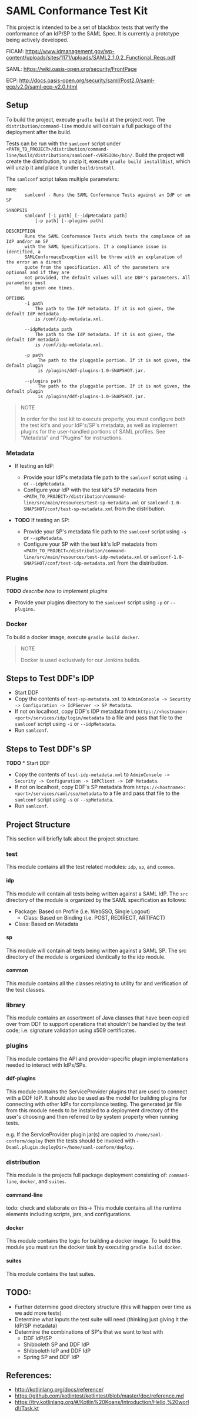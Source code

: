 # SAML Conformance Test Kit
This project is intended to be a set of blackbox tests that verify the conformance of an IdP/SP to the SAML Spec.
It is currently a prototype being actively developed.

FICAM: https://www.idmanagement.gov/wp-content/uploads/sites/1171/uploads/SAML2_1.0.2_Functional_Reqs.pdf

SAML: https://wiki.oasis-open.org/security/FrontPage

ECP: http://docs.oasis-open.org/security/saml/Post2.0/saml-ecp/v2.0/saml-ecp-v2.0.html

## Setup
To build the project, execute `gradle build` at the project root.
The `distribution/command-line` module will contain a full package of the deployment after the build.

Tests can be run with the `samlconf` script under `<PATH_TO_PROJECT>/distribution/command-line/build/distributions/samlconf-<VERSION>/bin/`.
Build the project will create the distribution, to unzip it, execute `gradle build installDist`, which will unzip it and place it under `build/install`.

The `samlconf` script takes multiple parameters:

```
NAME
       samlconf - Runs the SAML Conformance Tests against an IdP or an SP

SYNOPSIS
       samlconf [-i path] [--idpMetadata path]
           [-p path] [--plugins path] 

DESCRIPTION
       Runs the SAML Conformance Tests which tests the complance of an IdP and/or an SP
       with the SAML Specifications. If a compliance issue is identified, a 
       SAMLConformaceException will be throw with an explanation of the error an a direct
       quote from the specification. All of the parameters are optional and if they are 
       not provided, the default values will use DDF's parameters. All parameters must 
       be given one times.

OPTIONS
       -i path
           The path to the IdP metadata. If it is not given, the default IdP metadata
           is /conf/idp-metadata.xml.
           
       --idpMetadata path
           The path to the IdP metadata. If it is not given, the default IdP metadata
           is /conf/idp-metadata.xml.
           
       -p path
            The path to the pluggable portion. If it is not given, the default plugin
            is /plugins/ddf-plugins-1.0-SNAPSHOT.jar.
    
       --plugins path
            The path to the pluggable portion. If it is not given, the default plugin
            is /plugins/ddf-plugins-1.0-SNAPSHOT.jar.
```


> NOTE
> 
> In order for the test kit to execute properly, you must configure both the test kit's and your IdP's/SP's metadata, as well as implement plugins
for the user-handled portions of SAML profiles. See "Metadata" and "Plugins" for instructions.

### Metadata
* If testing an IdP:
  * Provide your IdP's metadata file path to the `samlconf` script using `-i` or `--idpMetadata`.
  * Configure your IdP with the test kit's SP metadata from
  `<PATH_TO_PROJECT>/distribution/command-line/src/main/resources/test-sp-metadata.xml`
  or `samlconf-1.0-SNAPSHOT/conf/test-sp-metadata.xml` from the distribution.
  
* **TODO** If testing an SP:
  * Provide your SP's metadata file path to the `samlconf` script using `-s` or `--spMetadata`.
  * Configure your SP with the test kit's IdP metadata from
    `<PATH_TO_PROJECT>/distribution/command-line/src/main/resources/test-idp-metadata.xml`
    or `samlconf-1.0-SNAPSHOT/conf/test-idp-metadata.xml` from the distribution.
   
### Plugins
**TODO** *describe how to implement plugins*

* Provide your plugins directory to the `samlconf` script using `-p` or `--plugins`.

### Docker
To build a docker image, execute `gradle build docker`. 

> NOTE
>
> Docker is used exclusively for our Jenkins builds.

## Steps to Test DDF's IDP
* Start DDF
* Copy the contents of `test-sp-metadata.xml` to `AdminConsole -> Security -> Configuration -> IdPServer -> SP Metadata`.
* If not on localhost, copy DDF's IDP metadata from `https://<hostname>:<port>/services/idp/login/metadata` 
to a file and pass that file to the `samlconf` script using `-i` or `--idpMetadata`.
* Run `samlconf`.

## Steps to Test DDF's SP
**TODO** * Start DDF
* Copy the contents of `test-idp-metadata.xml` to `AdminConsole -> Security -> Configuration -> IdPClient -> IdP Metadata`.
* If not on localhost, copy DDF's SP metadata from `https://<hostname>:<port>/services/saml/sso/metadata` 
to a file and pass that file to the `samlconf` script using `-s` or `--spMetadata`.
* Run `samlconf`.

## Project Structure
This section will briefly talk about the project structure.

### test
This module contains all the test related modules: `idp`, `sp`, and `common`.

#### idp
This module will contain all tests being written against a SAML IdP. The `src` directory of the module is organized by the SAML specification as follows:
* Package: Based on Profile (i.e. WebSSO, Single Logout)
  * Class: Based on Binding (i.e. POST, REDIRECT, ARTIFACT)
* Class: Based on Metadata

#### sp
This module will contain all tests being written against a SAML SP. The src directory of the module is organized identically to the idp module.

#### common
This module contains all the classes relating to utility for and verification of the test classes.

### library
This module contains an assortment of Java classes that have been copied over from DDF to support operations that shouldn't be handled by the test code; i.e. signature validation using x509 certificates.

### plugins
This module contains the API and provider-specific plugin implementations
needed to interact with IdPs/SPs.

#### ddf-plugins
This module contains the ServiceProvider plugins that are used to connect with
a DDF IdP. It should also be used as the model for building plugins for connecting
with other IdPs for compliance testing. The generated jar file from this module
needs to be installed to a deployment directory of the user's choosing and then
referred to by system property when running tests.

e.g. If the ServiceProvider plugin jar(s) are copied to `/home/saml-conform/deploy`
then the tests should be invoked with `-Dsaml.plugin.deployDir=/home/saml-conform/deploy`.

### distribution
This module is the projects full package deployment consisting of: `command-line`, `docker`, and `suites`.

#### command-line
todo: check and elaborate on this&rarr; This module contains all the runtime elements including scripts, jars, and configurations.

#### docker
This module contains the logic for building a docker image.
To build this module you must run the docker task by executing `gradle build docker`.

#### suites
This module contains the test suites.

## TODO:
- Further determine good directory structure (this will happen over time as we add more tests)
- Determine what inputs the test suite will need (thinking just giving it the IdP/SP metadata)
- Determine the combinations of SP's that we want to test with
  - DDF IdP/SP
  - Shibboleth SP and DDF IdP
  - Shibboleth IdP and DDF IdP
  - Spring SP and DDF IdP

## References:
 - http://kotlinlang.org/docs/reference/
 - https://github.com/kotlintest/kotlintest/blob/master/doc/reference.md
 - https://try.kotlinlang.org/#/Kotlin%20Koans/Introduction/Hello,%20world!/Task.kt